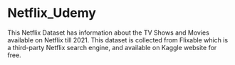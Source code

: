 # Netflix_Udemy
This Netflix Dataset has information about the TV Shows and Movies available on Netflix till 2021.  This dataset is collected from Flixable which is a third-party Netflix search engine, and available on Kaggle website for free.
